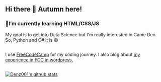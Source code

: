 ## Hi there 👋 Autumn here!

### 🌱I’m currently learning HTML/CSS/JS
My goal is to get into Data Science but I'm really interested in Game Dev.
So, Python and C# it is 😄
##
I use <a href="https://www.freecodecamp.org/learn">FreeCodeCamp</a> for my coding journey. I also blog about <a href="codejourn.wordpress.com">my experience in FCC in wordpress.</a>
##
[![Denz001's github stats](https://github-readme-stats.vercel.app/api?username=Denz001&show_icons=true&theme=synthwave)](https://github.com/Denz001/github-readme-stats)


<!--
**Denz001/Denz001** is a ✨ _special_ ✨ repository because its `README.md` (this file) appears on your GitHub profile.

Here are some ideas to get you started:

- 🔭 I’m currently working on ...
- 🌱 I’m currently learning ...
- 👯 I’m looking to collaborate on ...
- 🤔 I’m looking for help with ...
- 💬 Ask me about ...
- 📫 How to reach me: ...
- 😄 Pronouns: ...
- ⚡ Fun fact: ...
-->
